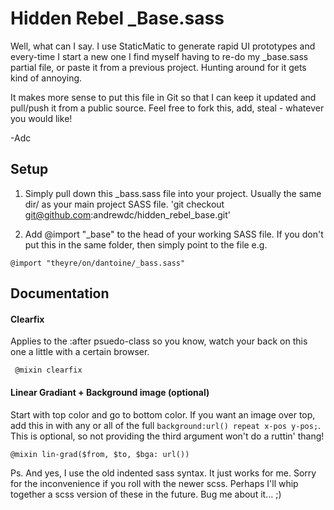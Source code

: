 Hidden Rebel _Base.sass
=======================

Well, what can I say. I use StaticMatic to generate rapid UI prototypes and every-time I start a new one I find myself having to re-do my _base.sass partial file, or paste it from a previous project. Hunting around for it gets kind of annoying. 

It makes more sense to put this file in Git so that I can keep it updated and pull/push it from a public source. Feel free to fork this, add, steal - whatever you would like!

-Adc

## Setup ##

1. Simply pull down this _bass.sass file into your project. Usually the same dir/ as your main project SASS file.
'git checkout git@github.com:andrewdc/hidden_rebel_base.git'

2. Add @import "\_base" to the head of your working SASS file. If you don't put this in the same folder, then simply point to the file e.g. 

`@import "theyre/on/dantoine/_bass.sass"`

Documentation
-------------

#### Clearfix

Applies to the :after psuedo-class so you know, watch your back on this one a little with a certain browser.

     @mixin clearfix
     
     
#### Linear Gradiant + Background image (optional)

Start with top color and go to bottom color. If you want an image over top, add this in with any or all of the full `background:url() repeat x-pos y-pos;`. This is optional, so not providing the third argument won't do a ruttin' thang!

    @mixin lin-grad($from, $to, $bga: url())
    

Ps. And yes, I use the old indented sass syntax. It just works for me. Sorry for the inconvenience if you roll with the newer scss. Perhaps I'll whip together a scss version of these in the future. Bug me about it... ;)